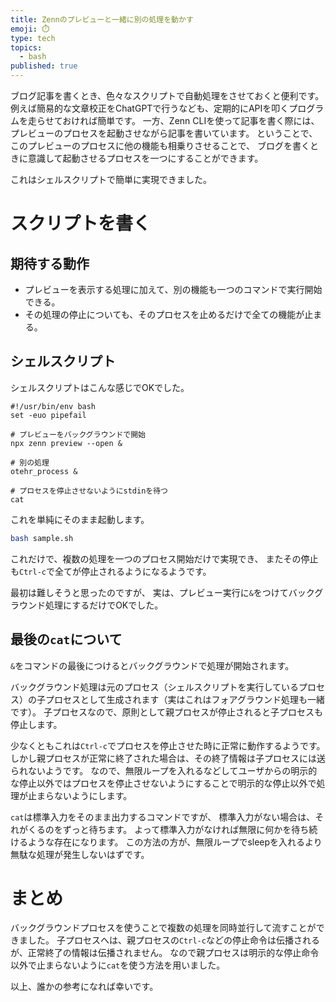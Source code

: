 ```yaml
---
title: Zennのプレビューと一緒に別の処理を動かす
emoji: ⏱️
type: tech
topics:
  - bash
published: true
---
```

ブログ記事を書くとき、色々なスクリプトで自動処理をさせておくと便利です。
例えば簡易的な文章校正をChatGPTで行うなども、定期的にAPIを叩くプログラムを走らせておければ簡単です。
一方、Zenn CLIを使って記事を書く際には、
プレビューのプロセスを起動させながら記事を書いています。
ということで、このプレビューのプロセスに他の機能も相乗りさせることで、
ブログを書くときに意識して起動させるプロセスを一つにすることができます。

これはシェルスクリプトで簡単に実現できました。
# スクリプトを書く
## 期待する動作
- プレビューを表示する処理に加えて、別の機能も一つのコマンドで実行開始できる。
- その処理の停止についても、そのプロセスを止めるだけで全ての機能が止まる。
## シェルスクリプト
シェルスクリプトはこんな感じでOKでした。
```bash: sample.sh
#!/usr/bin/env bash
set -euo pipefail

# プレビューをバックグラウンドで開始
npx zenn preview --open &

# 別の処理
otehr_process &

# プロセスを停止させないようにstdinを待つ
cat
```
これを単純にそのまま起動します。
```bash
bash sample.sh
```
これだけで、複数の処理を一つのプロセス開始だけで実現でき、
またその停止も`Ctrl-c`で全てが停止されるようになるようです。

最初は難しそうと思ったのですが、
実は、プレビュー実行に`&`をつけてバックグラウンド処理にするだけでOKでした。
## 最後の`cat`について
`&`をコマンドの最後につけるとバックグラウンドで処理が開始されます。

バックグラウンド処理は元のプロセス（シェルスクリプトを実行しているプロセス）の子プロセスとして生成されます（実はこれはフォアグラウンド処理も一緒です）。
子プロセスなので、原則として親プロセスが停止されると子プロセスも停止します。

少なくともこれは`Ctrl-c`でプロセスを停止させた時に正常に動作するようです。
しかし親プロセスが正常に終了された場合は、その終了情報は子プロセスには送られないようです。
なので、無限ループを入れるなどしてユーザからの明示的な停止以外ではプロセスを停止させないようにすることで明示的な停止以外で処理が止まらないようにします。

`cat`は標準入力をそのまま出力するコマンドですが、
標準入力がない場合は、それがくるのをずっと待ちます。
よって標準入力がなければ無限に何かを待ち続けるような存在になります。
この方法の方が、無限ループでsleepを入れるより無駄な処理が発生しないはずです。
# まとめ
バックグラウンドプロセスを使うことで複数の処理を同時並行して流すことができました。
子プロセスへは、親プロセスの`Ctrl-c`などの停止命令は伝播されるが、正常終了の情報は伝播されません。
なので親プロセスは明示的な停止命令以外で止まらないように`cat`を使う方法を用いました。

以上、誰かの参考になれば幸いです。